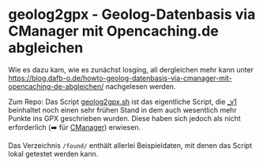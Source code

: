 geolog2gpx - Geolog-Datenbasis via CManager mit Opencaching.de abgleichen
=========================================================================

Wie es dazu kam, wie es zunächst losging, all dergleichen mehr kann unter
https://blog.dafb-o.de/howto-geolog-datenbasis-via-cmanager-mit-opencaching-de-abgleichen/
nachgelesen werden.

Zum Repo: Das Script [geolog2gpx.sh](geolog2gpx.sh) ist das eigentliche Script,
die [_v1](geolog2gpx_v1.sh) beinhaltet noch einen sehr frühen Stand in dem auch
wesentlich mehr Punkte ins GPX geschrieben wurden. Diese haben sich jedoch als
nicht erforderlich (:arrow_right: für [CManager](https://github.com/RoffelKartoffel/cmanager))
erwiesen.

Das Verzeichnis `/found/` enthält allerlei Beispieldaten, mit denen das Script
lokal getestet werden kann.
